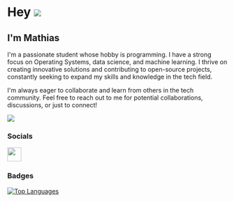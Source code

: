 Hey ![](https://user-images.githubusercontent.com/18350557/176309783-0785949b-9127-417c-8b55-ab5a4333674e.gif) 
===============================================================================================================================

I'm Mathias
---------------------

I'm a passionate student whose hobby is programming. I have a strong focus on Operating Systems, data science, and machine learning. I thrive on creating innovative solutions and contributing to open-source projects, constantly seeking to expand my skills and knowledge in the tech field.

I'm always eager to collaborate and learn from others in the tech community. Feel free to reach out to me for potential collaborations, discussions, or just to connect!

<a href="https://www.github.com/WaMathias" target="_blank" rel="noreferrer"><img
src="https://img.shields.io/github/followers/WaMathias?logo=github&style=for-the-badge&color=ffffff&labelColor=000000" /></a>

### Socials

<p align="left"> <a href="https://www.github.com/WaMathias" target="_blank" rel="noreferrer"> <picture> <source media="(prefers-color-scheme: dark)" srcset="https://raw.githubusercontent.com/danielcranney/readme-generator/main/public/icons/socials/github-dark.svg" /> <source media="(prefers-color-scheme: light)" srcset="https://raw.githubusercontent.com/danielcranney/readme-generator/main/public/icons/socials/github.svg" /> <img src="https://raw.githubusercontent.com/danielcranney/readme-generator/main/public/icons/socials/github.svg" width="32" height="32" /> </picture> </a></p>

### Badges

<a href="https://github.com/WaMathias" align="left"><img src="https://github-readme-stats.vercel.app/api/top-langs/?username=WaMathias&langs_count=10&title_color=ef4444&text_color=ffffff&icon_color=ffffff&bg_color=000000&hide_border=true&locale=en&custom_title=Top%20%Languages" alt="Top Languages" /></a>
